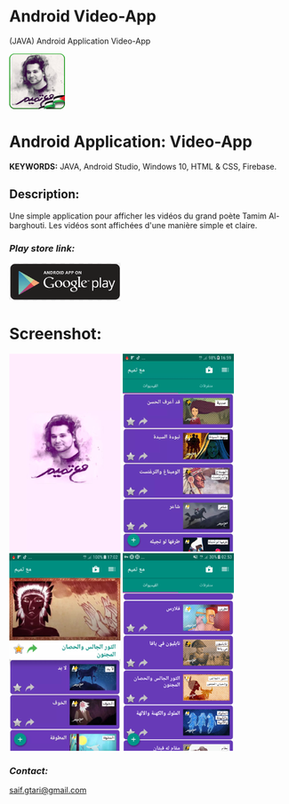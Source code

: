 
# Android Video-App
(JAVA) Android Application Video-App



[![](https://github.com/ELGTARI-Saif-Eddine/Video-App/blob/main/images/icon.png)](https://play.google.com/store/apps/details?id=com.shadow.dev.with_temim)

# Android Application: Video-App

**KEYWORDS:** JAVA, Android Studio, Windows 10, HTML & CSS, Firebase.  

## Description:
Une simple application pour afficher les vidéos du grand poète Tamim Al-barghouti. Les vidéos sont affichées d'une manière simple et claire. 
 


### _Play store link:_
[![](https://github.com/ELGTARI-Saif-Eddine/Video-App/blob/main/images/goo.png)](https://play.google.com/store/apps/details?id=com.shadow.dev.with_temim)


# Screenshot:
![](https://github.com/ELGTARI-Saif-Eddine/Video-App/blob/main/images/unnamed1.png)
![](https://github.com/ELGTARI-Saif-Eddine/Video-App/blob/main/images/unnamed2.png)
![](https://github.com/ELGTARI-Saif-Eddine/Video-App/blob/main/images/unnamed3.png)
![](https://github.com/ELGTARI-Saif-Eddine/Video-App/blob/main/images/unnamed4.png)



### _Contact:_
saif.gtari@gmail.com


